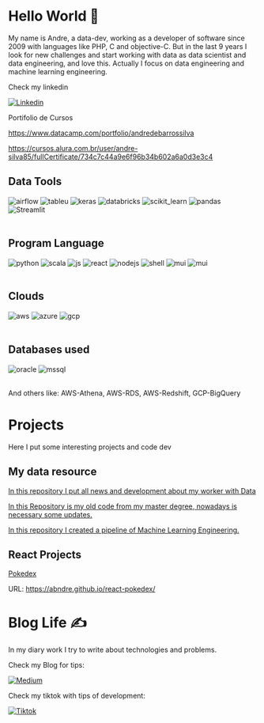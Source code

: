 # Hello World 👐


My name is Andre, a data-dev, working as a developer of software since 2009 with languages like PHP, C and objective-C. But in the last 9 years I look for new challenges and start working with data as data scientist and data engineering, and love this. Actually I focus on data engineering and machine learning engineering.


Check my linkedin


[![Linkedin](https://img.shields.io/badge/LinkedIn-0077B5?style=for-the-badge&logo=linkedin&logoColor=white)](https://www.linkedin.com/in/andrezio//)

Portifolio de Cursos

https://www.datacamp.com/portfolio/andredebarrossilva

https://cursos.alura.com.br/user/andre-silva85/fullCertificate/734c7c44a9e6f96b34b602a6a0d3e3c4

## Data Tools


<div style="display: inline_block">
  <img align="center" alt="airflow" src="https://img.shields.io/badge/Airflow-017CEE?style=for-the-badge&logo=Apache%20Airflow&logoColor=white" />
  <img align="center" alt="tableu" src="https://img.shields.io/badge/Tableau-E97627?style=for-the-badge&logo=Tableau&logoColor=white" />
  <img align="center" alt="keras" src="https://img.shields.io/badge/Keras-FF0000?style=for-the-badge&logo=keras&logoColor=white" />
  <img align="center" alt="databricks" src="https://img.shields.io/badge/Databricks-FF3621?style=for-the-badge&logo=Databricks&logoColor=white" />
  <img align="center" alt="scikit_learn" src="https://img.shields.io/badge/scikit_learn-F7931E?style=for-the-badge&logo=scikit-learn&logoColor=white" />
  <img align="center" alt="pandas" src="https://img.shields.io/badge/Pandas-2C2D72?style=for-the-badge&logo=pandas&logoColor=white" />
  <img align="center" alt="Streamlit" src="https://img.shields.io/badge/Streamlit-FF4B4B?style=for-the-badge&logo=Streamlit&logoColor=white" />
  
</div><br/>


## Program Language

<div style="display: inline_block">
  <img align="center" alt="python" src="https://img.shields.io/badge/Python-3776AB?style=for-the-badge&logo=python&logoColor=white" />
  <img align="center" alt="scala" src="https://img.shields.io/badge/Scala-DC322F?style=for-the-badge&logo=scala&logoColor=white" />
  <img align="center" alt="js" src="https://img.shields.io/badge/JavaScript-F7DF1E?style=for-the-badge&logo=javascript&logoColor=black" />
  <img align="center" alt="react" src="https://img.shields.io/badge/React-20232A?style=for-the-badge&logo=react&logoColor=61DAFB" />
  <img align="center" alt="nodejs" src="https://img.shields.io/badge/Node.js-43853D?style=for-the-badge&logo=node.js&logoColor=white" />
  <img align="center" alt="shell" src="https://img.shields.io/badge/Shell_Script-121011?style=for-the-badge&logo=gnu-bash&logoColor=white"/>
  <img align="center" alt="mui" src="https://img.shields.io/badge/Material--UI-0081CB?style=for-the-badge&logo=material-ui&logoColor=white" />
  <img align="center" alt="mui" src="https://img.shields.io/badge/Apache_Spark-FFFFFF?style=for-the-badge&logo=apachespark&logoColor=#E35A16" />
  
</div><br/>

## Clouds


<div style="display: inline_block">
    <img align="center" alt="aws" src="https://img.shields.io/badge/Amazon_AWS-232F3E?style=for-the-badge&logo=amazon-aws&logoColor=white" />
    <img align="center" alt="azure"  src="https://img.shields.io/badge/Microsoft_Azure-0089D6?style=for-the-badge&logo=microsoft-azure&logoColor=white" />
    <img align="center" alt="gcp" src="https://img.shields.io/badge/Google_Cloud-4285F4?style=for-the-badge&logo=google-cloud&logoColor=white" />
</div><br/>


## Databases used


<div style="display: inline_block">
    <img align="center" alt="oracle" src="https://img.shields.io/badge/Oracle-F80000?style=for-the-badge&logo=oracle&logoColor=black" />
    <img align="center" alt="mssql"  src="https://img.shields.io/badge/Microsoft_SQL_Server-CC2927?style=for-the-badge&logo=microsoft-sql-server&logoColor=white" />
</div><br/>

And others like: AWS-Athena, AWS-RDS, AWS-Redshift, GCP-BigQuery

# Projects

Here I put some interesting projects and code dev

## My data resource

[In this repository I put all news and development about my worker with Data](https://github.com/abndre/data)

[In this Repository is my old code from my master degree, nowadays is necessary some updates.](https://github.com/abndre/XPA)

[In this repository I created a pipeline of Machine Learning Engineering.](https://github.com/abndre/docker-multi-stage-ml)

## React Projects

[Pokedex](https://github.com/abndre/react-pokedex)

URL: https://abndre.github.io/react-pokedex/

# Blog Life ✍️

In my diary work I try to write about technologies and problems.

Check my Blog for tips:

[![Medium](https://img.shields.io/badge/Medium-12100E?style=for-the-badge&logo=medium&logoColor=white)](https://andrezio.medium.com/aws-local-sqs-e-sns-53ce5b461dfb)


Check my tiktok with tips of development:

[![Tiktok](https://img.shields.io/badge/TikTok-000000?style=for-the-badge&logo=tiktok&logoColor=white)](https://vm.tiktok.com/ZMLhpCTcW/)


<!--
badges
https://dev.to/envoy_/150-badges-for-github-pnk

emojis
https://emojipedia.org/

status
https://github.com/anuraghazra/github-readme-stats#language-card-exclusive-options
-->
